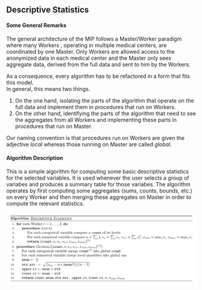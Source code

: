 ## Descriptive Statistics

#### Some General Remarks

The general architecture of the MIP follows a Master/Worker paradigm where many Workers
, operating in multiple medical centers, are coordinated by one Master. Only Workers 
are allowed access to the anonymized data in each medical center and the Master only 
sees aggregate data, derived from the full data and sent to him by the Workers.

As a consequence, every algorithm has to be refactored in a form that fits this model.  
In general, this means two things. 
1. On the one hand, isolating the parts of the algorithm that operate on the full data 
and implement them in procedures that run on Workers.  
2. On the other hand, identifying the parts of the algorithm that need to see the 
aggregates from all Workers and implementing these parts in procedures that run on 
Master.

Our naming convention is that procedures run on Workers are given the adjective _local_
whereas those running on Master are called _global_.

#### Algorithm Description

This is a simple algorithm for computing some basic descriptive statistics for the selected
variables. It is used whenever the user selects a group of variabes and produces a summary
table for those variabes. The algorithm operates by first computing some aggregates (sums, 
counts, bounds, etc.) on every Worker and then merging these aggregates on Master in order
to compute the relevant statistics.

![pseudo](pseudocode.png)

